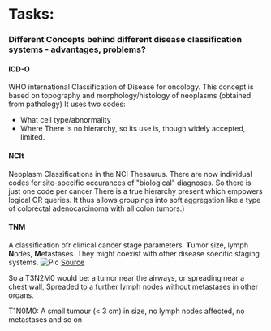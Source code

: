 # Tasks:
### Different Concepts behind different disease classification systems - advantages, problems?
#### ICD-O
WHO international Classification of Disease for oncology. This concept is based on topography and morphology/histology of neoplasms (obtained from pathology)
It uses two codes:
* What cell type/abnormality
* Where
There is no hierarchy, so its use is, though widely accepted, limited.

#### NCIt
Neoplasm Classifications in the NCI Thesaurus. There are now individual codes for site-specific occurances of "biological" diagnoses. So there is just one code per cancer
There is a true hierarchy present which empowers logical OR queries. It thus allows groupings into soft aggregation like a type of colorectal adenocarcinoma with all colon tumors.)


#### TNM
A classification ofr clinical cancer stage parameters. **T**umor size, lymph **N**odes, **M**etastases. They might coexist with other disease soecific staging systems.
![Pic](https://www.scientificanimations.com/wp-content/uploads/2017/10/TNM-Infographics.jpg) [Source](https://www.scientificanimations.com/wp-content/uploads/2017/10/TNM-Infographics.jpg)

So a T3N2M0 would be:
a tumor near the airways, or spreading near a chest wall, Spreaded to a further lymph nodes without metastases in other organs.

T1N0M0:
A small tumour (< 3 cm) in size, no lymph nodes affected, no metastases
and so on
